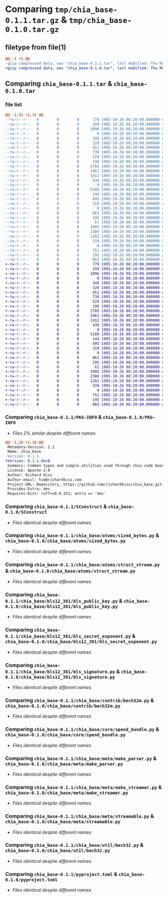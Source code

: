 # Comparing `tmp/chia_base-0.1.1.tar.gz` & `tmp/chia_base-0.1.0.tar.gz`

## filetype from file(1)

```diff
@@ -1 +1 @@
-gzip compressed data, was "chia_base-0.1.1.tar", last modified: Thu May 25 21:37:35 2023, max compression
+gzip compressed data, was "chia_base-0.1.0.tar", last modified: Thu May 25 21:29:19 2023, max compression
```

## Comparing `chia_base-0.1.1.tar` & `chia_base-0.1.0.tar`

### file list

```diff
@@ -1,31 +1,31 @@
--rw-r--r--   0        0        0      774 1985-10-26 08:20:00.000000 chia_base-0.1.1/PKG-INFO
--rw-r--r--   0        0        0      249 1985-10-26 08:20:00.000000 chia_base-0.1.1/README.md
--rw-r--r--   0        0        0     1096 1985-10-26 08:20:00.000000 chia_base-0.1.1/SConstruct
--rw-r--r--   0        0        0        0 1985-10-26 08:20:00.000000 chia_base-0.1.1/chia_base/__init__.py
--rw-r--r--   0        0        0      340 1985-10-26 08:20:00.000000 chia_base-0.1.1/chia_base/atoms/__init__.py
--rw-r--r--   0        0        0      320 1985-10-26 08:20:00.000000 chia_base-0.1.1/chia_base/atoms/hexbytes.py
--rw-r--r--   0        0        0      451 1985-10-26 08:20:00.000000 chia_base-0.1.1/chia_base/atoms/ints.py
--rw-r--r--   0        0        0      738 1985-10-26 08:20:00.000000 chia_base-0.1.1/chia_base/atoms/sized_bytes.py
--rw-r--r--   0        0        0      529 1985-10-26 08:20:00.000000 chia_base-0.1.1/chia_base/atoms/struct_stream.py
--rw-r--r--   0        0        0      198 1985-10-26 08:20:00.000000 chia_base-0.1.1/chia_base/bls12_381/__init__.py
--rw-r--r--   0        0        0     2785 1985-10-26 08:20:00.000000 chia_base-0.1.1/chia_base/bls12_381/bls_public_key.py
--rw-r--r--   0        0        0     3461 1985-10-26 08:20:00.000000 chia_base-0.1.1/chia_base/bls12_381/bls_secret_exponent.py
--rw-r--r--   0        0        0     1912 1985-10-26 08:20:00.000000 chia_base-0.1.1/chia_base/bls12_381/bls_signature.py
--rw-r--r--   0        0        0      438 1985-10-26 08:20:00.000000 chia_base-0.1.1/chia_base/bls12_381/secret_key_utils.py
--rw-r--r--   0        0        0        0 1985-10-26 08:20:00.000000 chia_base-0.1.1/chia_base/contrib/__init__.py
--rw-r--r--   0        0        0     5189 1985-10-26 08:20:00.000000 chia_base-0.1.1/chia_base/contrib/bech32m.py
--rw-r--r--   0        0        0      144 1985-10-26 08:20:00.000000 chia_base-0.1.1/chia_base/core/__init__.py
--rw-r--r--   0        0        0      495 1985-10-26 08:20:00.000000 chia_base-0.1.1/chia_base/core/coin.py
--rw-r--r--   0        0        0      319 1985-10-26 08:20:00.000000 chia_base-0.1.1/chia_base/core/coin_spend.py
--rw-r--r--   0        0        0        0 1985-10-26 08:20:00.000000 chia_base-0.1.1/chia_base/core/program.py
--rw-r--r--   0        0        0      861 1985-10-26 08:20:00.000000 chia_base-0.1.1/chia_base/core/spend_bundle.py
--rw-r--r--   0        0        0      195 1985-10-26 08:20:00.000000 chia_base-0.1.1/chia_base/core/std_hash.py
--rw-r--r--   0        0        0       61 1985-10-26 08:20:00.000000 chia_base-0.1.1/chia_base/meta/__init__.py
--rw-r--r--   0        0        0     1005 1985-10-26 08:20:00.000000 chia_base-0.1.1/chia_base/meta/make_parser.py
--rw-r--r--   0        0        0     2380 1985-10-26 08:20:00.000000 chia_base-0.1.1/chia_base/meta/make_streamer.py
--rw-r--r--   0        0        0     1282 1985-10-26 08:20:00.000000 chia_base-0.1.1/chia_base/meta/streamable.py
--rw-r--r--   0        0        0      334 1985-10-26 08:20:00.000000 chia_base-0.1.1/chia_base/meta/typing_helpers.py
--rw-r--r--   0        0        0        0 1985-10-26 08:20:00.000000 chia_base-0.1.1/chia_base/util/__init__.py
--rw-r--r--   0        0        0      751 1985-10-26 08:20:00.000000 chia_base-0.1.1/chia_base/util/bech32.py
--rw-r--r--   0        0        0      195 1985-10-26 08:20:00.000000 chia_base-0.1.1/chia_base/util/std_hash.py
--rw-r--r--   0        0        0      665 1985-10-26 08:20:00.000000 chia_base-0.1.1/pyproject.toml
+-rw-r--r--   0        0        0      779 1985-10-26 08:20:00.000000 chia_base-0.1.0/PKG-INFO
+-rw-r--r--   0        0        0      249 1985-10-26 08:20:00.000000 chia_base-0.1.0/README.md
+-rw-r--r--   0        0        0     1096 1985-10-26 08:20:00.000000 chia_base-0.1.0/SConstruct
+-rw-r--r--   0        0        0        0 1985-10-26 08:20:00.000000 chia_base-0.1.0/chia_base/__init__.py
+-rw-r--r--   0        0        0      340 1985-10-26 08:20:00.000000 chia_base-0.1.0/chia_base/atoms/__init__.py
+-rw-r--r--   0        0        0      320 1985-10-26 08:20:00.000000 chia_base-0.1.0/chia_base/atoms/hexbytes.py
+-rw-r--r--   0        0        0      451 1985-10-26 08:20:00.000000 chia_base-0.1.0/chia_base/atoms/ints.py
+-rw-r--r--   0        0        0      738 1985-10-26 08:20:00.000000 chia_base-0.1.0/chia_base/atoms/sized_bytes.py
+-rw-r--r--   0        0        0      529 1985-10-26 08:20:00.000000 chia_base-0.1.0/chia_base/atoms/struct_stream.py
+-rw-r--r--   0        0        0      198 1985-10-26 08:20:00.000000 chia_base-0.1.0/chia_base/bls12_381/__init__.py
+-rw-r--r--   0        0        0     2785 1985-10-26 08:20:00.000000 chia_base-0.1.0/chia_base/bls12_381/bls_public_key.py
+-rw-r--r--   0        0        0     3461 1985-10-26 08:20:00.000000 chia_base-0.1.0/chia_base/bls12_381/bls_secret_exponent.py
+-rw-r--r--   0        0        0     1912 1985-10-26 08:20:00.000000 chia_base-0.1.0/chia_base/bls12_381/bls_signature.py
+-rw-r--r--   0        0        0      438 1985-10-26 08:20:00.000000 chia_base-0.1.0/chia_base/bls12_381/secret_key_utils.py
+-rw-r--r--   0        0        0        0 1985-10-26 08:20:00.000000 chia_base-0.1.0/chia_base/contrib/__init__.py
+-rw-r--r--   0        0        0     5189 1985-10-26 08:20:00.000000 chia_base-0.1.0/chia_base/contrib/bech32m.py
+-rw-r--r--   0        0        0      144 1985-10-26 08:20:00.000000 chia_base-0.1.0/chia_base/core/__init__.py
+-rw-r--r--   0        0        0      495 1985-10-26 08:20:00.000000 chia_base-0.1.0/chia_base/core/coin.py
+-rw-r--r--   0        0        0      319 1985-10-26 08:20:00.000000 chia_base-0.1.0/chia_base/core/coin_spend.py
+-rw-r--r--   0        0        0        0 1985-10-26 08:20:00.000000 chia_base-0.1.0/chia_base/core/program.py
+-rw-r--r--   0        0        0      861 1985-10-26 08:20:00.000000 chia_base-0.1.0/chia_base/core/spend_bundle.py
+-rw-r--r--   0        0        0      195 1985-10-26 08:20:00.000000 chia_base-0.1.0/chia_base/core/std_hash.py
+-rw-r--r--   0        0        0       61 1985-10-26 08:20:00.000000 chia_base-0.1.0/chia_base/meta/__init__.py
+-rw-r--r--   0        0        0     1005 1985-10-26 08:20:00.000000 chia_base-0.1.0/chia_base/meta/make_parser.py
+-rw-r--r--   0        0        0     2380 1985-10-26 08:20:00.000000 chia_base-0.1.0/chia_base/meta/make_streamer.py
+-rw-r--r--   0        0        0     1282 1985-10-26 08:20:00.000000 chia_base-0.1.0/chia_base/meta/streamable.py
+-rw-r--r--   0        0        0      334 1985-10-26 08:20:00.000000 chia_base-0.1.0/chia_base/meta/typing_helpers.py
+-rw-r--r--   0        0        0        0 1985-10-26 08:20:00.000000 chia_base-0.1.0/chia_base/util/__init__.py
+-rw-r--r--   0        0        0      751 1985-10-26 08:20:00.000000 chia_base-0.1.0/chia_base/util/bech32.py
+-rw-r--r--   0        0        0      195 1985-10-26 08:20:00.000000 chia_base-0.1.0/chia_base/util/std_hash.py
+-rw-r--r--   0        0        0      665 1985-10-26 08:20:00.000000 chia_base-0.1.0/pyproject.toml
```

### Comparing `chia_base-0.1.1/PKG-INFO` & `chia_base-0.1.0/PKG-INFO`

 * *Files 2% similar despite different names*

```diff
@@ -1,10 +1,10 @@
 Metadata-Version: 2.1
 Name: chia_base
-Version: 0.1.1
+Version: 0.1.1.dev0
 Summary: Common types and simple utilities used through chia code base
 License: Apache-2.0
 Author: Richard Kiss
 Author-email: him@richardkiss.com
 Project-URL: Repository, https://github.com/richardkiss/chia_base.git
 Provides-Extra: dev
 Requires-Dist: ruff>=0.0.252; extra == 'dev'
```

### Comparing `chia_base-0.1.1/SConstruct` & `chia_base-0.1.0/SConstruct`

 * *Files identical despite different names*

### Comparing `chia_base-0.1.1/chia_base/atoms/sized_bytes.py` & `chia_base-0.1.0/chia_base/atoms/sized_bytes.py`

 * *Files identical despite different names*

### Comparing `chia_base-0.1.1/chia_base/atoms/struct_stream.py` & `chia_base-0.1.0/chia_base/atoms/struct_stream.py`

 * *Files identical despite different names*

### Comparing `chia_base-0.1.1/chia_base/bls12_381/bls_public_key.py` & `chia_base-0.1.0/chia_base/bls12_381/bls_public_key.py`

 * *Files identical despite different names*

### Comparing `chia_base-0.1.1/chia_base/bls12_381/bls_secret_exponent.py` & `chia_base-0.1.0/chia_base/bls12_381/bls_secret_exponent.py`

 * *Files identical despite different names*

### Comparing `chia_base-0.1.1/chia_base/bls12_381/bls_signature.py` & `chia_base-0.1.0/chia_base/bls12_381/bls_signature.py`

 * *Files identical despite different names*

### Comparing `chia_base-0.1.1/chia_base/contrib/bech32m.py` & `chia_base-0.1.0/chia_base/contrib/bech32m.py`

 * *Files identical despite different names*

### Comparing `chia_base-0.1.1/chia_base/core/spend_bundle.py` & `chia_base-0.1.0/chia_base/core/spend_bundle.py`

 * *Files identical despite different names*

### Comparing `chia_base-0.1.1/chia_base/meta/make_parser.py` & `chia_base-0.1.0/chia_base/meta/make_parser.py`

 * *Files identical despite different names*

### Comparing `chia_base-0.1.1/chia_base/meta/make_streamer.py` & `chia_base-0.1.0/chia_base/meta/make_streamer.py`

 * *Files identical despite different names*

### Comparing `chia_base-0.1.1/chia_base/meta/streamable.py` & `chia_base-0.1.0/chia_base/meta/streamable.py`

 * *Files identical despite different names*

### Comparing `chia_base-0.1.1/chia_base/util/bech32.py` & `chia_base-0.1.0/chia_base/util/bech32.py`

 * *Files identical despite different names*

### Comparing `chia_base-0.1.1/pyproject.toml` & `chia_base-0.1.0/pyproject.toml`

 * *Files identical despite different names*


